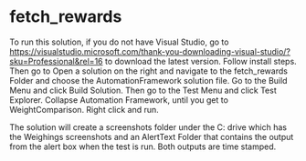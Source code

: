 # fetch_rewards
To run this solution, if you do not have Visual Studio, go to https://visualstudio.microsoft.com/thank-you-downloading-visual-studio/?sku=Professional&rel=16 to download the latest version. 
Follow install steps. Then go to Open a solution on the right and navigate to the fetch_rewards Folder and choose the AutomationFramework solution file. Go to the Build Menu and click Build Solution. 
Then go to the Test Menu and click Test Explorer. Collapse Automation Framework, until you get to WeightComparison. Right click and run. 

The solution will create a screenshots folder under the C: drive which has the Weighings screenshots and an AlertText Folder that contains the output from the alert box when the test is run. Both outputs are time stamped.
